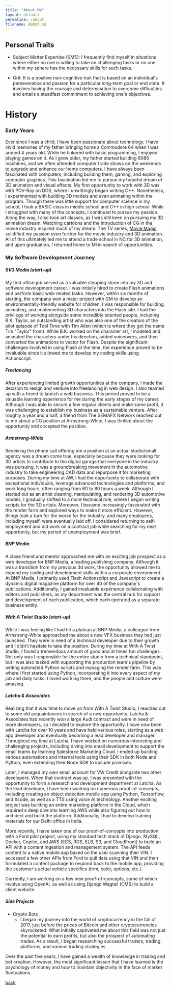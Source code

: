 ```yaml
---
title: "About Me"
layout: default
permalink: /about
filename: ABOUT.md
---
```

<!-- layout: template -->

## Personal Traits
- Subject Matter Expertise (SME): I frequently find myself in situations where either no one is willing to take on challenging tasks or no one within my sphere has the necessary skills for such tasks.

- Grit: It is a positive non-cognitive trait that is based on an individual's perseverance and passion for a particular long-term goal or end state. It involves having the courage and determination to overcome difficulties and entails a steadfast commitment to achieving one's objectives.


# History
### Early Years
Ever since I was a child, I have been passionate about technology. I have vivid memories of my father bringing home a Commodore 64 when I was around 4 years old. While he tinkered with basic programming, I enjoyed playing games on it. As I grew older, my father started building 8086 machines, and we often attended computer trade shows on the weekends to upgrade and enhance our home computers. I have always been fascinated with computers, including building them, gaming, and exploring computer graphics. This fascination led me to pursue my hopeful dream of 3D animation and visual effects. My first opportunity to work with 3D was with POV-Ray on DOS, where I unwittingly began writing C++. Nonetheless, I experimented with building 3D models and even animating within the program. Though there was little support for computer science in my school, I took a BASIC class in middle school and C++ in high school. While I struggled with many of the concepts, I continued to pursue my passion. Along the way, I also took art classes, as I was still keen on pursuing my 3D animation dream. Watching cartoons and the introduction of CG in the movie industry inspired much of my dream. The TV series, [Movie Magic](https://www.imdb.com/title/tt0108865/) solidified my passion even further for the movie industry and 3D animation. All of this ultimately led me to attend a trade school in NC for 3D animation, and upon graduation, I returned home to MI in search of opportunities.


### My Software Development Journey
##### SV3 Media (start-up)
My first office job served as a valuable stepping stone into my 3D and software development career. I was initially hired to create Flash animations and perform basic web-related tasks. However, within six months of starting, the company won a major project with GM to develop an environmentally-friendly website for children. I was responsible for building, animating, and implementing 3D characters into the Flash site. I had the privilege of working alongside some incredibly talented people, including B.K. Taylor, an outstanding artist who was also one of the creators of the pilot episode of Tool Time with Tim Allen (which is where they got the name Tim "Taylor" from). While B.K. worked on the character art, I modeled and animated the characters under his direction, added voiceovers, and then converted the animations to vector for Flash. Despite the significant challenges involved in using Flash at the time, the experience proved to be invaluable since it allowed me to develop my coding skills using Actionscript.


##### Freelancing
After experiencing limited growth opportunities at the company, I made the decision to resign and venture into freelancing in web design. I also teamed up with a friend to launch a web business. This period proved to be a valuable learning experience for me during the early stages of my career. Although I was able to secure a few regular clients and make some profit, it was challenging to establish my business as a sustainable venture. After roughly a year and a half, a friend from The SEMAFX Network reached out to me about a CG position at Armstrong-White. I was thrilled about the opportunity and accepted the position.


##### Armstrong-White
Receiving the phone call offering me a position at an actual studio/small agency was a dream come true, especially because they were looking for 3D artists to contribute to the digital garage that everyone in the industry was pursuing. It was a groundbreaking movement in the automotive industry to take engineering CAD data and repurpose it for marketing purposes. During my time at AW, I had the opportunity to collaborate with exceptional individuals, leverage advanced technologies and platforms, and work long hours, often ranging from 60 to 80 hours a week. Although I started out as an artist cleaning, manipulating, and rendering 3D automotive models, I gradually shifted to a more technical role, where I began writing scripts for the 3D artists. Moreover, I became increasingly fascinated with the render farm and explored ways to make it more efficient. However, things took a turn for the worse for the industry, and many employees, including myself, were eventually laid off. I considered returning to self-employment and did work on a contract job while searching for my next opportunity, but my period of unemployment was brief.


##### BNP Media
A close friend and mentor approached me with an exciting job prospect as a web developer for BNP Media, a leading publishing company. Although it was a transition from my previous 3d work, the opportunity allowed me to expand my coding and development skills within a corporate environment. At BNP Media, I primarily used Flash Actionscript and Javascript to create a dynamic digital magazine platform for over 40 of the company's publications. Additionally, I gained invaluable experience collaborating with editors and publishers, as my department was the central hub for support and development of each publication, which each operated as a separate business entity.


##### With A Twist Stuido (start-up)
While I was feeling like I had hit a plateau at BNP Media, a colleague from Armstrong-White approached me about a new VFX business they had just launched. They were in need of a technical developer due to their growth and I didn't hesitate to take the position. During my time at With A Twist Studio, I faced a tremendous amount of good and at times fun challenges. Not only was I responsible for the entire studio from a technical standpoint, but I was also tasked with supporting the production team's pipeline by writing automated Python scripts and managing the render farm. This was where I first started using Python, incorporating it into every aspect of my job and daily tasks. I loved working there, and the people and culture were amazing.


##### Latcha & Associates
Realizing that it was time to move on from With A Twist Studio, I reached out to some old acquaintances in search of a new opportunity. Latcha & Associates had recently won a large Audi contract and were in need of more developers, so I decided to explore the opportunity. I have now been with Latcha for over 10 years and have held various roles, starting as a web app developer and eventually becoming a lead developer and manager. Throughout my time at Latcha, I have worked on numerous interesting and challenging projects, including diving into email development to support the email teams by learning Salesforce Marketing Cloud. I ended up building various automations and internal tools using their SDK in both Node and Python, even extending their Node SDK to include promises.

Later, I managed my own email account for VW Credit alongside two other developers. When that contract was up, I was presented with the opportunity to form a research and development department at Latcha. As the lead developer, I have been working on numerous proof-of-concepts, including creating an object detection mobile app using Python, Tensorflow, and Xcode, as well as a TTS using voice AI technology. Another exciting project was building an entire marketing platform in the Cloud, which required a deep dive into learning AWS while also figuring out how to architect and build the platform. Additionally, I had to develop training materials for our Delhi office in India.

More recently, I have taken one of our proof-of-concepts into production with a Ford pilot project, using my standard tech stack of Django, MySQL, Docker, Copilot, and AWS (ECS, RDS, ELB, S3, and CloudFront) to build an API with a content ingestion and management system. The API feeds content to a native mobile app based on the user scanning their VIN. I accessed a few other APIs from Ford to pull data using that VIN and then formulated a content package to respond back to the mobile app, providing the customer's actual vehicle specifics (trim, color, options, etc.).

Currently, I am working on a few new proof-of-concepts, some of which involve using OpenAI, as well as using Django Wagtail (CMS) to build a client website.


##### Side Projects
- Crypto Bots
  - I began my journey into the world of cryptocurrency in the fall of 2017, just before the prices of Bitcoin and other cryptocurrencies skyrocketed. What initially captivated me about this field was not just the potential to earn profits, but also the prospect of automating trades. As a result, I began researching successful traders, trading platforms, and various trading strategies.

Over the past five years, I have gained a wealth of knowledge in trading and bot creation. However, the most significant lesson that I have learned is the psychology of money and how to maintain objectivity in the face of market fluctuations.



[back](tdsticks.github.io)
